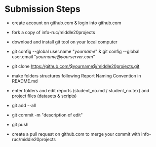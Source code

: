 # Submission Steps

- create account on github.com & login into github.com

- fork a copy of info-ruc/middle20projects

- download and install git tool on your local computer

- git config --global user.name "$yourname$" & git config --global user.email "$yourname@yourserver.com$" 

- git clone https://github.com/$yourname$/middle20projects.git

- make folders structures following Report Naming Convention in README.md

- enter folders and edit reports (student_no.md / student_no.tex) and project files (datasets & scripts)

- git add --all 

- git commit -m "description of edit"

- git push

- create a pull request on github.com to merge your commit with info-ruc/middle20projects
